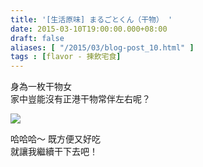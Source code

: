 ```yaml
---
title: '[生活原味] まるごとくん（干物） '
date: 2015-03-10T19:00:00.000+08:00
draft: false
aliases: [ "/2015/03/blog-post_10.html" ]
tags : [flavor - 揀飲宅食]
---
```


身為一枚干物女  
家中豈能沒有正港干物常伴左右呢？  

![](/images/marugotokun.jpg)

哈哈哈～ 既方便又好吃  
就讓我繼續干下去吧！
